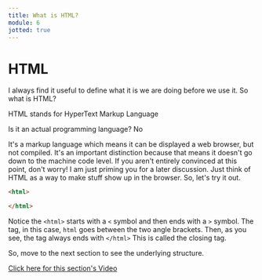 ```yaml
---
title: What is HTML?
module: 6
jotted: true
---
```


# HTML

I always find it useful to define what it is we are doing before we use it.  So what is HTML?

HTML stands for HyperText Markup Language

Is it an actual programming language?  No

It's a markup language which means it can be displayed a web browser, but not compiled. It's an important distinction because that means it doesn't go down to the machine code level. If you aren't entirely convinced at this point, don't worry! I am just priming you for a later discussion.  Just think of HTML as a way to make stuff show up in the browser.  So, let's try it out.

```html
<html>

</html>
```

Notice the `<html>` starts with a `<` symbol and then ends with a `>` symbol.  The tag, in this case, `html` goes between the two angle brackets.  Then, as you see, the tag always ends with `</html>`  This is called the closing tag.

So, move to the next section to see the underlying structure.

<!-- video -->
<a href="https://umontana.zoom.us/recording/play/WLKq15Hz2pa2Xt3e-P_Xho4zA3uOx5GJG8zxCKrkXjVXxGji-FwsTZbdG0W54YFG?continueMode=true" target="_new">Click here for this section's Video</a>






